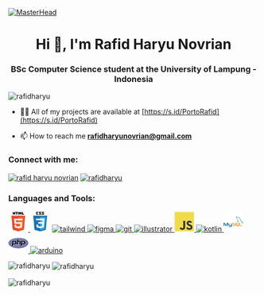 [![MasterHead](https://user-images.githubusercontent.com/86270481/214122618-1bf43327-cdef-456e-81fe-fc71a9070c07.gif)](https://s.id/PortoRafid)

<h1 align="center">Hi 👋, I'm Rafid Haryu Novrian</h1>
<h3 align="center">BSc Computer Science student at the University of Lampung - Indonesia</h3>
<!-- <img align="right" alt="Coding" width="400" src="https://mir-s3-cdn-cf.behance.net/project_modules/hd/06f21a161921919.63cd7887d0a70.gif"> -->

<p align="left"> <img src="https://komarev.com/ghpvc/?username=rafidharyu&label=Profile%20views&color=0e75b6&style=flat" alt="rafidharyu" /> </p>

- 👨‍💻 All of my projects are available at [https://s.id/PortoRafid](https://s.id/PortoRafid)

- 📫 How to reach me **rafidharyunovrian@gmail.com**

<h3 align="left">Connect with me:</h3>
<p align="left">
<a href="https://linkedin.com/in/rafid haryu novrian" target="blank"><img align="center" src="https://raw.githubusercontent.com/rahuldkjain/github-profile-readme-generator/master/src/images/icons/Social/linked-in-alt.svg" alt="rafid haryu novrian" height="30" width="40" /></a>
<a href="https://instagram.com/rafidharyu" target="blank"><img align="center" src="https://raw.githubusercontent.com/rahuldkjain/github-profile-readme-generator/master/src/images/icons/Social/instagram.svg" alt="rafidharyu" height="30" width="40" /></a>
</p>

<h3 align="left">Languages and Tools:</h3>
<p align="left"> <a href="https://www.w3.org/html/" target="_blank" rel="noreferrer"> <img src="https://raw.githubusercontent.com/devicons/devicon/master/icons/html5/html5-original-wordmark.svg" alt="html5" width="40" height="40"/> </a> <a href="https://www.w3schools.com/css/" target="_blank" rel="noreferrer"> </a> <img src="https://raw.githubusercontent.com/devicons/devicon/master/icons/css3/css3-original-wordmark.svg" alt="css3" width="40" height="40"/> </a> <a href="https://tailwindcss.com/" target="_blank" rel="noreferrer"> <img src="https://www.vectorlogo.zone/logos/tailwindcss/tailwindcss-icon.svg" alt="tailwind" width="40" height="40"/> </a> <a href="https://www.figma.com/" target="_blank" rel="noreferrer"> <img src="https://www.vectorlogo.zone/logos/figma/figma-icon.svg" alt="figma" width="40" height="40"/> </a> <a href="https://git-scm.com/" target="_blank" rel="noreferrer"> <img src="https://www.vectorlogo.zone/logos/git-scm/git-scm-icon.svg" alt="git" width="40" height="40"/> </a> <a href="https://www.adobe.com/in/products/illustrator.html" target="_blank" rel="noreferrer"> <img src="https://www.vectorlogo.zone/logos/adobe_illustrator/adobe_illustrator-icon.svg" alt="illustrator" width="40" height="40"/> </a> <a href="https://developer.mozilla.org/en-US/docs/Web/JavaScript" target="_blank" rel="noreferrer"> <img src="https://raw.githubusercontent.com/devicons/devicon/master/icons/javascript/javascript-original.svg" alt="javascript" width="40" height="40"/> </a> <a href="https://kotlinlang.org" target="_blank" rel="noreferrer"> <img src="https://www.vectorlogo.zone/logos/kotlinlang/kotlinlang-icon.svg" alt="kotlin" width="40" height="40"/> </a> <a href="https://www.mysql.com/" target="_blank" rel="noreferrer"> <img src="https://raw.githubusercontent.com/devicons/devicon/master/icons/mysql/mysql-original-wordmark.svg" alt="mysql" width="40" height="40"/> </a> <a href="https://www.php.net" target="_blank" rel="noreferrer"> <img src="https://raw.githubusercontent.com/devicons/devicon/master/icons/php/php-original.svg" alt="php" width="40" height="40"/> <a href="https://www.arduino.cc/" target="_blank" rel="noreferrer"> <img src="https://cdn.worldvectorlogo.com/logos/arduino-1.svg" alt="arduino" width="40" height="40"/> </a> </p>

<p><img align="left" src="https://github-readme-stats.vercel.app/api/top-langs?username=rafidharyu&show_icons=true&locale=en&layout=compact" alt="rafidharyu" /></p>

<p>&nbsp;<img align="center" src="https://github-readme-stats.vercel.app/api?username=rafidharyu&show_icons=true&locale=en" alt="rafidharyu" /></p>

<p><img align="center" src="https://github-readme-streak-stats.herokuapp.com/?user=rafidharyu&" alt="rafidharyu" /></p>
